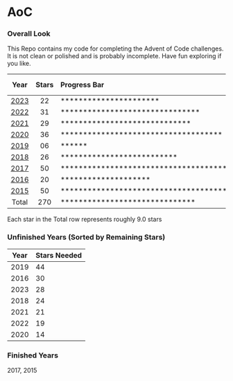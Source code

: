 # AoC #

### Overall Look ###

This Repo contains my code for completing the Advent of Code challenges. It is not clean or polished and is probably incomplete. Have fun exploring if you like.

| Year               | Stars | Progress Bar                                       | Percent Done |
|:------------------:|:-----:|:---------------------------------------------------|:-------------|
| [2023](Years/2023) | 22    | **********************                             | 44%          |
| [2022](Years/2022) | 31    | *******************************                    | 62%          |
| [2021](Years/2021) | 29    | *****************************                      | 58%          |
| [2020](Years/2020) | 36    | ************************************               | 72%          |
| [2019](Years/2019) | 06    | ******                                             | 12%          |
| [2018](Years/2018) | 26    | **************************                         | 52%          |
| [2017](Years/2017) | 50    | ************************************************** | 100%         |
| [2016](Years/2016) | 20    | ********************                               | 40%          |
| [2015](Years/2015) | 50    | ************************************************** | 100%         |
| Total              | 270   | ******************************                     | 60%          |

Each star in the Total row represents roughly 9.0 stars

### Unfinished Years (Sorted by Remaining Stars) ###

| Year | Stars Needed |
|:----:|:-------------|
| 2019 | 44           |
| 2016 | 30           |
| 2023 | 28           |
| 2018 | 24           |
| 2021 | 21           |
| 2022 | 19           |
| 2020 | 14           |

### Finished Years ###

2017, 2015
